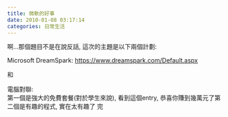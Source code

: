 ```yaml
---
title: 微軟的好事
date: 2010-01-08 03:17:14
categories: 日常生活
---
```


  
啊...那個題目不是在說反話, 這次的主題是以下兩個計劃:  
  
   
  
Microsoft DreamSpark: [https://www.dreamspark.com/Default.aspx  ](https://www.dreamspark.com/Default.aspx)  
  
和  
  
電腦對聯:   
第一個是強大的免費套餐(對於學生來說), 看到這個entry, 恭喜你賺到幾萬元了第二個是有趣的程式, 實在太有趣了 完